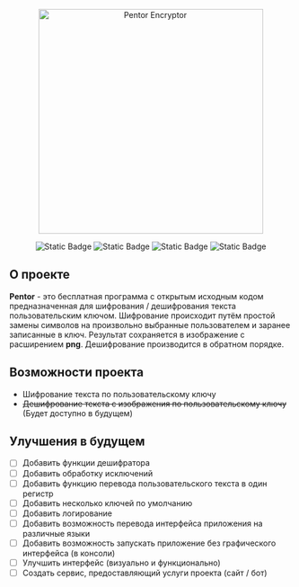 <p align="center">
  <img alt="Pentor Encryptor" width="400" src="https://i.ibb.co/9qKXFTf/pentor-encryptor.png">
</p>

<p align="center">
  <img alt="Static Badge" src="https://img.shields.io/badge/Python%20-%203.x%20-%20yellow">
  <img alt="Static Badge" src="https://img.shields.io/badge/PyQt5%20-%20green">
  <img alt="Static Badge" src="https://img.shields.io/badge/Version%20-%20Beta%20-%20purple">
  <img alt="Static Badge" src="https://img.shields.io/badge/License%20-%20MIT%20-%20aqua">
</p>

## О проекте

**Pentor** - это бесплатная программа с открытым исходным кодом предназначенная для шифрования / дешифрования текста пользовательским ключом.
Шифрование происходит путём простой замены символов на произвольно выбранные пользователем и заранее записанные в ключ. Результат сохраняется
в изображение с расширением **png**. Дешифрование производится в обратном порядке. 

## Возможности проекта

- Шифрование текста по пользовательскому ключу
- ~~Дешифрование текста с изображения по пользовательскому ключу~~ (Будет доступно в будущем)

## Улучшения в будущем

- [ ] Добавить функции дешифратора
- [ ] Добавить обработку исключений
- [ ] Добавить функцию перевода пользовательского текста в один регистр
- [ ] Добавить несколько ключей по умолчанию
- [ ] Добавить логирование
- [ ] Добавить возможность перевода интерфейса приложения на различные языки
- [ ] Добавить возможность запускать приложение без графического интерфейса (в консоли)
- [ ] Улучшить интерфейс (визуально и функционально)
- [ ] Создать сервис, предоставляющий услуги проекта (сайт / бот)
